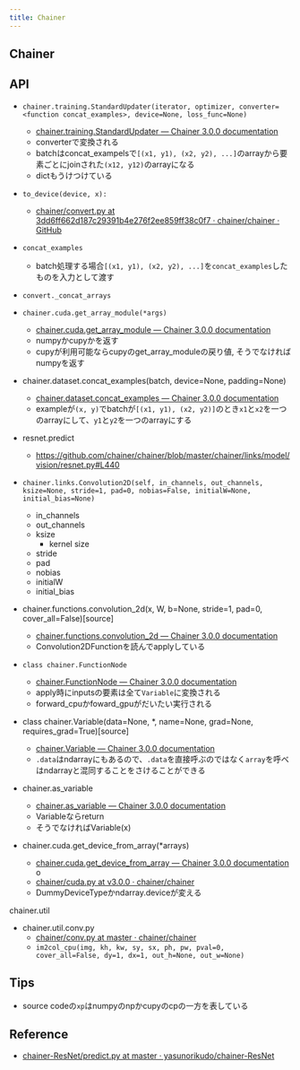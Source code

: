 ```yaml
---
title: Chainer
---
```


## Chainer

## API

* `chainer.training.StandardUpdater(iterator, optimizer, converter=<function concat_examples>, device=None, loss_func=None)`
    * [chainer.training.StandardUpdater — Chainer 3.0.0 documentation](https://docs.chainer.org/en/stable/reference/core/generated/chainer.training.StandardUpdater.html#chainer.training.StandardUpdater)
    * converterで変換される
    * batchはconcat_exampelsで`[(x1, y1), (x2, y2), ...]`のarrayから要素ごとにjoinされた`(x12, y12)`のarrayになる
    * dictもうけつけている

* `to_device(device, x):`
    * [chainer/convert.py at 3dd6ff662d187c29391b4e276f2ee859ff38c0f7 · chainer/chainer · GitHub](https://github.com/chainer/chainer/blob/3dd6ff662d187c29391b4e276f2ee859ff38c0f7/chainer/dataset/convert.py#L7)

* `concat_examples`
    * batch処理する場合`[(x1, y1), (x2, y2), ...]`を`concat_examples`したものを入力として渡す

* `convert._concat_arrays`

* `chainer.cuda.get_array_module(*args)`
    * [chainer.cuda.get_array_module — Chainer 3.0.0 documentation](https://docs.chainer.org/en/stable/reference/util/generated/chainer.cuda.get_array_module.html#chainer.cuda.get_array_module)
    * numpyかcupyかを返す
    * cupyが利用可能ならcupyのget_array_moduleの戻り値, そうでなければnumpyを返す


* chainer.dataset.concat_examples(batch, device=None, padding=None)
    * [chainer.dataset.concat_examples — Chainer 3.0.0 documentation](http://docs.chainer.org/en/stable/reference/core/generated/chainer.dataset.concat_examples.html#chainer.dataset.concat_examples)
    * exampleが`(x, y)`でbatchが`[(x1, y1), (x2, y2)]`のとき`x1`と`x2`を一つのarrayにして、`y1`と`y2`を一つのarrayにする



* resnet.predict
    * https://github.com/chainer/chainer/blob/master/chainer/links/model/vision/resnet.py#L440

* `chainer.links.Convolution2D(self, in_channels, out_channels, ksize=None, stride=1, pad=0, nobias=False, initialW=None, initial_bias=None)`
    * in_channels
    * out_channels
    * ksize
        * kernel size
    * stride
    * pad
    * nobias
    * initialW
    * initial_bias

* chainer.functions.convolution_2d(x, W, b=None, stride=1, pad=0, cover_all=False)[source]
    * [chainer.functions.convolution_2d — Chainer 3.0.0 documentation](http://docs.chainer.org/en/stable/reference/generated/chainer.functions.convolution_2d.html)
    * Convolution2DFunctionを読んでapplyしている

* `class chainer.FunctionNode`
    * [chainer.FunctionNode — Chainer 3.0.0 documentation](http://docs.chainer.org/en/stable/reference/core/generated/chainer.FunctionNode.html#chainer-functionnode)
    * apply時にinputsの要素は全て`Variable`に変換される
    * forward_cpuかfoward_gpuがだいたい実行される

* class chainer.Variable(data=None, *, name=None, grad=None, requires_grad=True)[source]
    * [chainer.Variable — Chainer 3.0.0 documentation](http://docs.chainer.org/en/stable/reference/core/generated/chainer.Variable.html#chainer.Variable)
    * `.data`はndarrayにもあるので、`.data`を直接呼ぶのではなく`array`を呼べはndarrayと混同することをさけることができる

* chainer.as_variable
    * [chainer.as_variable — Chainer 3.0.0 documentation](http://docs.chainer.org/en/stable/reference/core/generated/chainer.as_variable.html)
    * Variableならreturn
    * そうでなければVariable(x)

* chainer.cuda.get_device_from_array(*arrays)
    * [chainer.cuda.get_device_from_array — Chainer 3.0.0 documentation](http://docs.chainer.org/en/stable/reference/util/generated/chainer.cuda.get_device_from_array.html#chainer.cuda.get_device_from_array) o
    * [chainer/cuda.py at v3.0.0 · chainer/chainer](https://github.com/chainer/chainer/blob/v3.0.0/chainer/cuda.py#L91)
    * DummyDeviceTypeかndarray.deviceが変える

chainer.util

* chainer.util.conv.py
    * [chainer/conv.py at master · chainer/chainer](https://github.com/chainer/chainer/blob/master/chainer/utils/conv.py)
    * `im2col_cpu(img, kh, kw, sy, sx, ph, pw, pval=0, cover_all=False, dy=1, dx=1, out_h=None, out_w=None)`

## Tips
* source codeの`xp`はnumpyのnpかcupyのcpの一方を表している


## Reference
* [chainer-ResNet/predict.py at master · yasunorikudo/chainer-ResNet](https://github.com/yasunorikudo/chainer-ResNet/blob/master/v2/predict.py)
